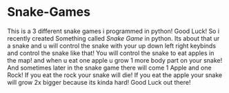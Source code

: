 # Snake-Games
This is a 3 different snake games i programmed in python! Good Luck!
So i recently created Something called *Snake Game* in python. Its about that ur a snake and u will control the snake with your up down left right keybinds and control the snake like that! You will control the snake to eat apples in the map! and when u eat one apple u grow 1 more body part on your snake! And sometimes later in the snake game there will come 1 Apple and one Rock! If you eat the rock your snake will die! If you eat the apple your snake will grow 2x bigger because its kinda hard! Good Luck out there!
